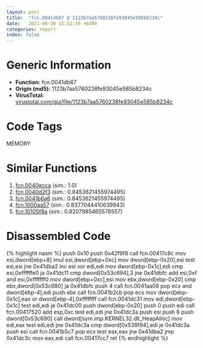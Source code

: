 ```yaml
---
layout: post
title:  "fcn.0041db87 @ 1123b7aa5760238fe93045e585b8234c"
date:   2021-08-30 15:52:19 +0300
categories: report
index: false
---
```


# Generic Information
- **Function:** fcn.0041db87
- **Origin (md5):** 1123b7aa5760238fe93045e585b8234c
- **VirusTotal:** [virustotal.com/gui/file/1123b7aa5760238fe93045e585b8234c][virustotal_ref]

# Code Tags
<span class="tag" id="MEMORY">MEMORY</span>


# Similar Functions

1. [fcn.0040ecca][similar_1_ref] (sim.: 1.0)
2. [fcn.0040d2f3][similar_2_ref] (sim.: 0.8453621455974495)
3. [fcn.0041b6a6][similar_3_ref] (sim.: 0.8453621455974495)
4. [fcn.1000aa57][similar_4_ref] (sim.: 0.8377044410639943)
5. [fcn.10105f8a][similar_5_ref] (sim.: 0.8207985465578557)


# Disassembled Code

{% highlight nasm %}
push 0x10
push 0x42f9f8
call fcn.00417c8c
mov esi,dword[ebp+8]
imul esi,dword[ebp+0xc]
mov dword[ebp-0x20],esi
test esi,esi
jne 0x41dba2
inc esi
xor edi,edi
mov dword[ebp-0x1c],edi
cmp esi,0xffffffe0
ja 0x41dc11
cmp dword[0x53c694],3
jne 0x41dbfc
add esi,0xf
and esi,0xfffffff0
mov dword[ebp+0xc],esi
mov ebx,dword[ebp-0x20]
cmp ebx,dword[0x53c680]
ja 0x41dbfc
push 4
call fcn.0041aa08
pop ecx
and dword[ebp-4],edi
push ebx
call fcn.0041b2cb
pop ecx
mov dword[ebp-0x1c],eax
or dword[ebp-4],0xffffffff
call fcn.0041dc31
mov edi,dword[ebp-0x1c]
test edi,edi
je 0x41dc00
push dword[ebp-0x20]
push 0
push edi
call fcn.00417520
add esp,0xc
test edi,edi
jne 0x41dc3a
push esi
push 8
push dword[0x53c690]
call dword[sym.imp.KERNEL32.dll_HeapAlloc]
mov edi,eax
test edi,edi
jne 0x41dc3a
cmp dword[0x538f94],edi
je 0x41dc3a
push esi
call fcn.0041b5c7
pop ecx
test eax,eax
jne 0x41dba2
jmp 0x41dc3c
mov eax,edi
call fcn.00417cc7
ret
{% endhighlight %}


[similar_1_ref]: /report/fcn.0040ecca@59aef7c08025d70f84c85db2092fc99e
[similar_2_ref]: /report/fcn.0040d2f3@59aef7c08025d70f84c85db2092fc99e
[similar_3_ref]: /report/fcn.0041b6a6@1123b7aa5760238fe93045e585b8234c
[similar_4_ref]: /report/fcn.1000aa57@e5d49e0823e602f2ee948ac39d32c1eb
[similar_5_ref]: /report/fcn.10105f8a@89dc67d2f980e8488f97b1bf8cb24258
[virustotal_ref]: https://www.virustotal.com/gui/file/1123b7aa5760238fe93045e585b8234c